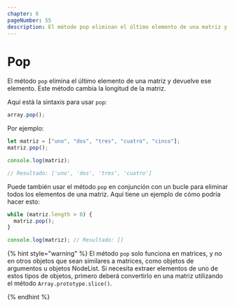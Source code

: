 ```yaml
---
chapter: 6
pageNumber: 55 
description: El método pop eliminan el último elemento de una matriz y devuelven el resultado. Este método cambia la longitud de la matriz.
---
```

# Pop

El método `pop` elimina el último elemento de una matriz y devuelve ese elemento. Este método cambia la longitud de la matriz.

Aquí está la sintaxis para usar `pop`:

```javascript
array.pop();
```

Por ejemplo:

```javascript
let matriz = ["uno", "dos", "tres", "cuatro", "cinco"]; 
matriz.pop(); 

console.log(matriz); 

// Resultado: ['uno', 'dos', 'tres', 'cuatro']
```

Puede también usar el método `pop` en conjunción con un bucle para eliminar todos los elementos de una matriz. Aquí tiene un ejemplo de cómo 
podría hacer esto:

```javascript
while (matriz.length > 0) {
  matriz.pop();
}

console.log(matriz); // Resultado: []
```

{% hint style="warning" %}
El método `pop` solo funciona en matrices, y no en otros objetos que sean similares a matrices, como objetos de argumentos u objetos NodeList. Si necesita extraer elementos de uno de estos tipos de objetos, primero deberá convertirlo en una matriz utilizando el método `Array.prototype.slice()`.

{% endhint %}

